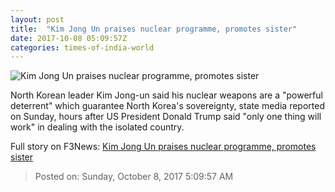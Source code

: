 ```yaml
---
layout: post
title:  "Kim Jong Un praises nuclear programme, promotes sister"
date: 2017-10-08 05:09:57Z
categories: times-of-india-world
---
```


![Kim Jong Un praises nuclear programme, promotes sister](https://static.toiimg.com/photo/msid-60991026/60991026.jpg?47089)

North Korean leader Kim Jong-un said his nuclear weapons are a "powerful deterrent" which guarantee North Korea's sovereignty, state media reported on Sunday, hours after US President Donald Trump said "only one thing will work" in dealing with the isolated country.


Full story on F3News: [Kim Jong Un praises nuclear programme, promotes sister](http://www.f3nws.com/n/Hxkp4C)

> Posted on: Sunday, October 8, 2017 5:09:57 AM
